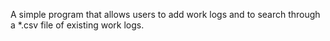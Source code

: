 A simple program that allows users to add work logs and to search through a *.csv file of existing work logs.